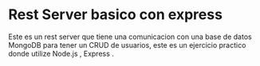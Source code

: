 # Rest Server basico con express
Este es un rest server que tiene una comunicacion con una base de datos MongoDB para tener un CRUD de usuarios, este es un ejercicio practico donde utilize Node.js , Express .